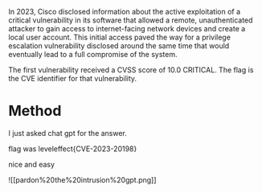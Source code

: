 In 2023, Cisco disclosed information about the active exploitation of a critical vulnerability in its software that allowed a remote, unauthenticated attacker to gain access to internet-facing network devices and create a local user account. This initial access paved the way for a privilege escalation vulnerability disclosed around the same time that would eventually lead to a full compromise of the system.

The first vulnerability received a CVSS score of 10.0 CRITICAL. The flag is the CVE identifier for that vulnerability.

# Method

I just asked chat gpt for the answer.

flag was leveleffect{CVE-2023-20198}

nice and easy

![[pardon%20the%20intrusion%20gpt.png]]
